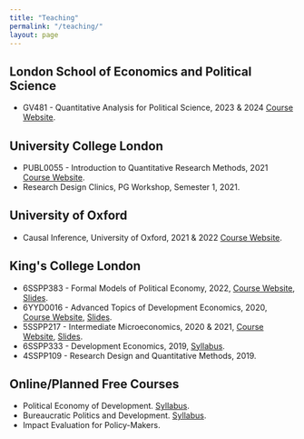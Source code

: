 ```yaml
---
title: "Teaching"
permalink: "/teaching/"
layout: page
---
```


## London School of Economics and Political Science

 - GV481 - Quantitative Analysis for Political Science, 2023 & 2024 [Course Website](https://www.lse.ac.uk/resources/calendar2022-2023/courseGuides/GV/2022_GV481.htm).
   
## University College London

- PUBL0055 - Introduction to Quantitative Research Methods, 2021 [Course Website](https://uclspp.github.io/PUBL0055/).
- Research Design Clinics, PG Workshop, Semester 1, 2021.

## University of Oxford

- Causal Inference, University of Oxford, 2021 & 2022 <a href="https://ftraposo.github.io/causal_inference/" target="_blank">Course Website</a>. 

## King's College London 

- 6SSPP383 - Formal Models of Political Economy, 2022, [Course Website](https://www.kcl.ac.uk/abroad/module-options/module?id=33c5f49a-4c1f-4c63-a7aa-69000338386a#:~:text=This%20course%20examines%20public%20policy,complex%20working%20of%20political%20systems.), <a href="https://ftraposo.github.io/Slides_formal.pdf" target="_blank">Slides</a>.
- 6YYD0016 - Advanced Topics of Development Economics, 2020, [Course Website](https://uclspp.github.io/PUBL0055/), <a href="https://ftraposo.github.io/Slides_Advanced_Development.pdf" target="_blank">Slides</a>.
- 5SSPP217 - Intermediate Microeconomics, 2020 & 2021, [Course Website](https://www.kcl.ac.uk/abroad/module-options/intermediate-microeconomics-1), <a href="https://ftraposo.github.io/Slides_Micro.pdf" target="_blank">Slides</a>.
- 6SSPP333 - Development Economics, 2019, [Syllabus](https://ftraposo.github.io/6SSPP333_Syllabus_Autum%202023-24.pdf).
- 4SSPP109 - Research Design and Quantitative Methods, 2019.

## Online/Planned Free Courses

- Political Economy of Development. <a href="https://ftraposo.github.io/Political_Economy_of_Development_Syllabus.pdf" target="_blank">Syllabus</a>.
- Bureaucratic Politics and Development. <a href="https://ftraposo.github.io/Bureaucratic_Politics_and_Development_Syllabus.pdf" target="_blank">Syllabus</a>.
- Impact Evaluation for Policy-Makers. 
